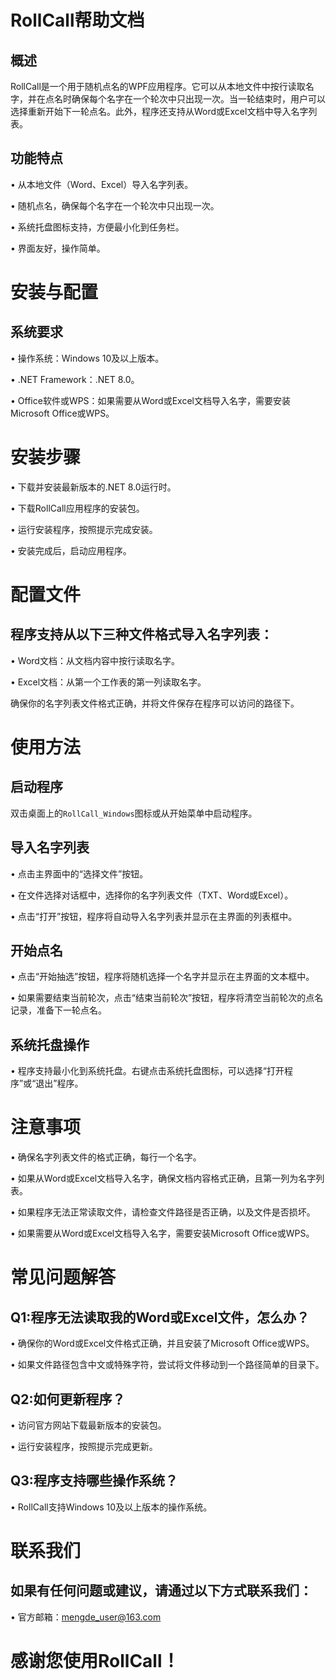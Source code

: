 # RollCall帮助文档

## 概述

RollCall是一个用于随机点名的WPF应用程序。它可以从本地文件中按行读取名字，并在点名时确保每个名字在一个轮次中只出现一次。当一轮结束时，用户可以选择重新开始下一轮点名。此外，程序还支持从Word或Excel文档中导入名字列表。

## 功能特点

• 从本地文件（Word、Excel）导入名字列表。

• 随机点名，确保每个名字在一个轮次中只出现一次。

• 系统托盘图标支持，方便最小化到任务栏。

• 界面友好，操作简单。

# 安装与配置

## 系统要求

• 操作系统：Windows 10及以上版本。

• .NET Framework：.NET 8.0。

• Office软件或WPS：如果需要从Word或Excel文档导入名字，需要安装Microsoft Office或WPS。

# 安装步骤

• 下载并安装最新版本的.NET 8.0运行时。

• 下载RollCall应用程序的安装包。

• 运行安装程序，按照提示完成安装。

• 安装完成后，启动应用程序。

# 配置文件

## 程序支持从以下三种文件格式导入名字列表：

• Word文档：从文档内容中按行读取名字。

• Excel文档：从第一个工作表的第一列读取名字。

确保你的名字列表文件格式正确，并将文件保存在程序可以访问的路径下。

# 使用方法

## 启动程序

双击桌面上的`RollCall_Windows`图标或从开始菜单中启动程序。

## 导入名字列表

• 点击主界面中的“选择文件”按钮。

• 在文件选择对话框中，选择你的名字列表文件（TXT、Word或Excel）。

• 点击“打开”按钮，程序将自动导入名字列表并显示在主界面的列表框中。

## 开始点名

• 点击“开始抽选”按钮，程序将随机选择一个名字并显示在主界面的文本框中。

• 如果需要结束当前轮次，点击“结束当前轮次”按钮，程序将清空当前轮次的点名记录，准备下一轮点名。

## 系统托盘操作

• 程序支持最小化到系统托盘。右键点击系统托盘图标，可以选择“打开程序”或“退出”程序。

# 注意事项

• 确保名字列表文件的格式正确，每行一个名字。

• 如果从Word或Excel文档导入名字，确保文档内容格式正确，且第一列为名字列表。

• 如果程序无法正常读取文件，请检查文件路径是否正确，以及文件是否损坏。

• 如果需要从Word或Excel文档导入名字，需要安装Microsoft Office或WPS。

# 常见问题解答

## Q1:程序无法读取我的Word或Excel文件，怎么办？

• 确保你的Word或Excel文件格式正确，并且安装了Microsoft Office或WPS。

• 如果文件路径包含中文或特殊字符，尝试将文件移动到一个路径简单的目录下。

## Q2:如何更新程序？

• 访问官方网站下载最新版本的安装包。

• 运行安装程序，按照提示完成更新。

## Q3:程序支持哪些操作系统？

• RollCall支持Windows 10及以上版本的操作系统。

# 联系我们

## 如果有任何问题或建议，请通过以下方式联系我们：

• 官方邮箱：mengde_user@163.com

# 感谢您使用RollCall！
